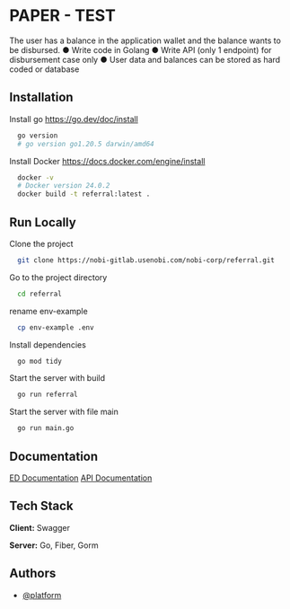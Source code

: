 
# PAPER - TEST
The user has a balance in the application wallet and the balance wants to be
disbursed.
● Write code in Golang
● Write API (only 1 endpoint) for disbursement case only
● User data and balances can be stored as hard coded or database


## Installation

Install go https://go.dev/doc/install

```bash
  go version
  # go version go1.20.5 darwin/amd64
```

Install Docker https://docs.docker.com/engine/install

```bash
  docker -v
  # Docker version 24.0.2
  docker build -t referral:latest . 
```


## Run Locally

Clone the project

```bash
  git clone https://nobi-gitlab.usenobi.com/nobi-corp/referral.git
```

Go to the project directory

```bash
  cd referral
```

rename env-example

```bash
  cp env-example .env
```

Install dependencies

```bash
  go mod tidy
```

Start the server with build

```bash
  go run referral
```

Start the server with file main

```bash
  go run main.go
```


## Documentation

[ED Documentation](https://linktodocumentation)
[API Documentation](https://linktodocumentation)
## Tech Stack

**Client:** Swagger

**Server:** Go, Fiber, Gorm
## Authors

- [@platform](developer@usenobi.com)

